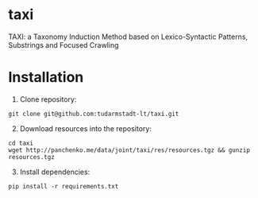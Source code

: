 # taxi
TAXI: a Taxonomy Induction Method based on Lexico-Syntactic Patterns, Substrings and Focused Crawling


# Installation 

1. Clone repository: 

  ```
  git clone git@github.com:tudarmstadt-lt/taxi.git
  ```

2. Download resources into the repository:

  ```
  cd taxi
  wget http://panchenko.me/data/joint/taxi/res/resources.tgz && gunzip resources.tgz
  ```

3. Install dependencies:

  ```
  pip install -r requirements.txt
  ```


